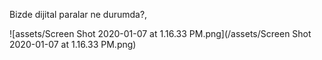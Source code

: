 


Bizde dijital paralar ne durumda?,

![assets/Screen Shot 2020-01-07 at 1.16.33 PM.png](/assets/Screen Shot 2020-01-07 at 1.16.33 PM.png)


